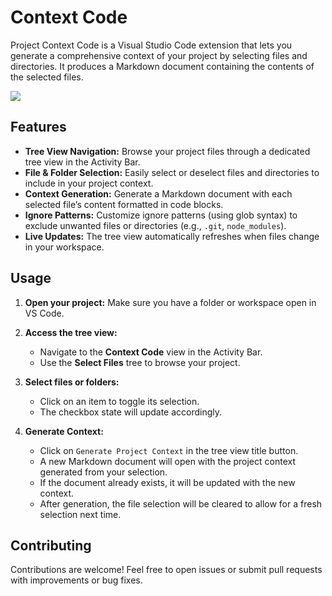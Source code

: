 # Context Code

Project Context Code is a Visual Studio Code extension that lets you generate a comprehensive context of your project by selecting files and directories. It produces a Markdown document containing the contents of the selected files.

![](https://imgur.com/e3Fl4zr.gif)

## Features

- **Tree View Navigation:** Browse your project files through a dedicated tree view in the Activity Bar.
- **File & Folder Selection:** Easily select or deselect files and directories to include in your project context.
- **Context Generation:** Generate a Markdown document with each selected file’s content formatted in code blocks.
- **Ignore Patterns:** Customize ignore patterns (using glob syntax) to exclude unwanted files or directories (e.g., `.git`, `node_modules`).
- **Live Updates:** The tree view automatically refreshes when files change in your workspace.

## Usage

1. **Open your project:** Make sure you have a folder or workspace open in VS Code.

2. **Access the tree view:**  
   - Navigate to the **Context Code** view in the Activity Bar.
   - Use the **Select Files** tree to browse your project.

3. **Select files or folders:**  
   - Click on an item to toggle its selection.  
   - The checkbox state will update accordingly.

4. **Generate Context:**  
   - Click on `Generate Project Context` in the tree view title button.
   - A new Markdown document will open with the project context generated from your selection.
   - If the document already exists, it will be updated with the new context.
   - After generation, the file selection will be cleared to allow for a fresh selection next time.

## Contributing

Contributions are welcome! Feel free to open issues or submit pull requests with improvements or bug fixes.
